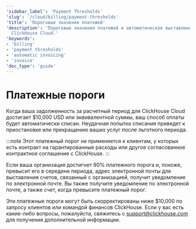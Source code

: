 ```yaml
---
'sidebar_label': 'Payment Thresholds'
'slug': '/cloud/billing/payment-thresholds'
'title': 'Пороговые значения платежей'
'description': 'Пороговые значения платежей и автоматическое выставление счетов для
  ClickHouse Cloud.'
'keywords':
- 'billing'
- 'payment thresholds'
- 'automatic invoicing'
- 'invoice'
'doc_type': 'guide'
---
```



# Платежные пороги

Когда ваша задолженность за расчетный период для ClickHouse Cloud достигает $10,000 USD или эквивалентной суммы, ваш способ оплаты будет автоматически списан. Неудачная попытка списания приведет к приостановке или прекращению ваших услуг после льготного периода.

:::note
Этот платежный порог не применяется к клиентам, у которых есть контракт на гарантированные расходы или другое согласованное контрактное соглашение с ClickHouse.
:::

Если ваша организация достигнет 90% платежного порога и, похоже, превысит его в середине периода, адрес электронной почты для выставления счетов, связанный с организацией, получит уведомление по электронной почте. Вы также получите уведомление по электронной почте, а также счет, когда превысите платежный порог.

Эти платежные пороги могут быть скорректированы ниже $10,000 по запросу клиентов или командой финансов ClickHouse. Если у вас есть какие-либо вопросы, пожалуйста, свяжитесь с support@clickhouse.com для получения дополнительной информации.
